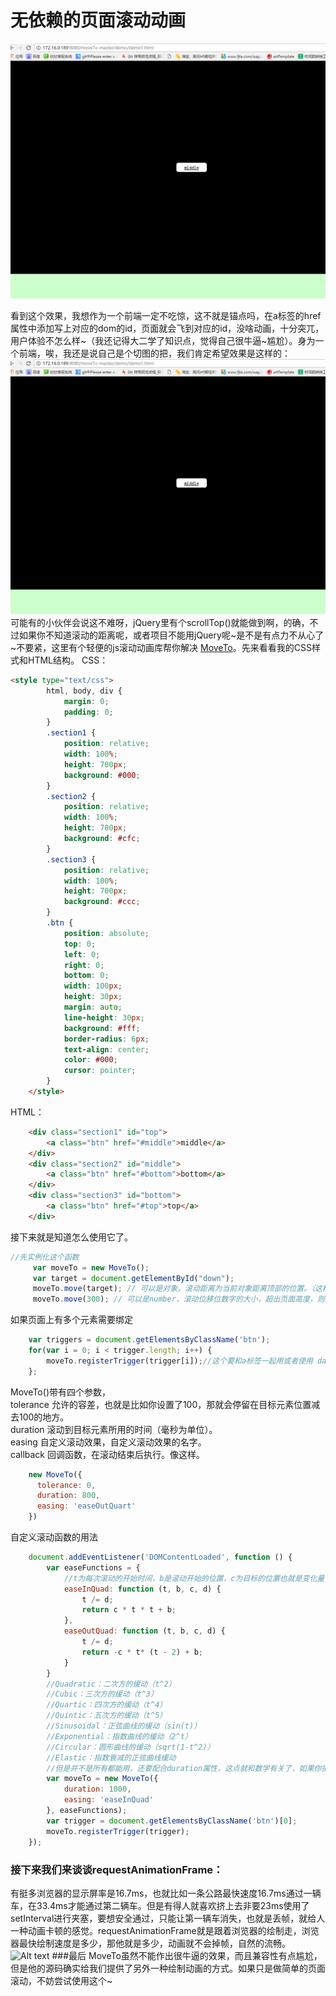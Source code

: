 # 无依赖的页面滚动动画
![Alt text](./img/demo1.gif)

看到这个效果，我想作为一个前端一定不吃惊，这不就是锚点吗，在a标签的href属性中添加写上对应的dom的id，页面就会飞到对应的id，没啥动画，十分突兀，用户体验不怎么样~（我还记得大二学了知识点，觉得自己很牛逼~尴尬）。身为一个前端，唉，我还是说自己是个切图的把，我们肯定希望效果是这样的：
![Alt text](./img/demo2.gif)
可能有的小伙伴会说这不难呀，jQuery里有个scrollTop()就能做到啊，的确，不过如果你不知道滚动的距离呢，或者项目不能用jQuery呢~是不是有点力不从心了~不要紧，这里有个轻便的js滚动动画库帮你解决 [MoveTo](https://github.com/hsnaydd/moveTo "MoveTo")。先来看看我的CSS样式和HTML结构。
CSS：
``` HTML
<style type="text/css">
        html, body, div {
            margin: 0;
            padding: 0;
        }
        .section1 {
            position: relative;
            width: 100%;
            height: 700px;
            background: #000;
        }
        .section2 {
            position: relative;
            width: 100%;
            height: 700px;
            background: #cfc;
        }
        .section3 {
            position: relative;
            width: 100%;
            height: 700px;
            background: #ccc;
        }
        .btn {
            position: absolute;
            top: 0;
            left: 0;
            right: 0;
            bottom: 0;
            width: 100px;
            height: 30px;
            margin: auto;
            line-height: 30px;
            background: #fff;
            border-radius: 6px;
            text-align: center;
            color: #000;
            cursor: pointer;
        }
    </style>
```
HTML：
``` html
    <div class="section1" id="top">
        <a class="btn" href="#middle">middle</a>   
    </div>
    <div class="section2" id="middle">
        <a class="btn" href="#bottom">bottom</a>
    </div>
    <div class="section3" id="bottom">
        <a class="btn" href="#top">top</a> 
    </div>
```
接下来就是知道怎么使用它了。
``` javascript
//先实例化这个函数
     var moveTo = new MoveTo();
     var target = document.getElementById("down");
     moveTo.move(target); // 可以是对象，滚动距离为当前对象距离顶部的位置。（这样直接滚动到id为down所在的位置）
     moveTo.move(300); // 可以是number，滚动位移位数字的大小，超出页面高度，则滚动到最底部。（这样页面滚动300px的距离）
```
如果页面上有多个元素需要绑定
``` javascript
    var triggers = document.getElementsByClassName('btn');
    for(var i = 0; i < trigger.length; i++) {
        moveTo.registerTrigger(trigger[i]);//这个要和a标签一起用或者使用 data-target="#target" 比较好，a标签中的href写id是一个锚点连接，点击的话他会直接到这个id所对应的盒模型，没有滚动的过渡效果，当然你也可以不在a标签href写值或者不给 data-target 赋值，那他就会滚动到第一个元素。
    };
```
MoveTo()带有四个参数，<br />tolerance 允许的容差，也就是比如你设置了100，那就会停留在目标元素位置减去100的地方。<br />duration 滚动到目标元素所用的时间（毫秒为单位）。<br />easing 自定义滚动效果，自定义滚动效果的名字。<br />callback 回调函数，在滚动结束后执行。像这样。
```javascript
    new MoveTo({
      tolerance: 0,
      duration: 800,
      easing: 'easeOutQuart'
    })
```
自定义滚动函数的用法
```javascript
    document.addEventListener('DOMContentLoaded', function () {
        var easeFunctions = {
            //t为每次滚动的开始时间，b是滚动开始的位置，c为目标的位置也就是变化量，d为滚动的时间，然后return出对应的距离，把距离给window.scroll(0,这个值)进行滚动，看到window对象，就以为着他的父元素只能是body了~（我原本想用他做一个横向移动的东西~），而且scroll(x,y)这个函数只能支持有滚动条状态下的移动（我原本想做一个点击横向滚动ppt类型的动画~又失败了），这里要特别说明的是他的滚动不是我们以往用的计时器加offset或者是CSS3 transition或animation，他使用了requestAnimationFrame()这个鲜有人问津的函数。稍后，我们简单的说下这个函数。
            easeInQuad: function (t, b, c, d) {
                t /= d;
                return c * t * t + b;
            },
            easeOutQuad: function (t, b, c, d) {
                t /= d;
                return -c * t* (t - 2) + b;
            }
        }   
        //Quadratic：二次方的缓动（t^2）
        //Cubic：三次方的缓动（t^3）
        //Quartic：四次方的缓动（t^4）
        //Quintic：五次方的缓动（t^5）
        //Sinusoidal：正弦曲线的缓动（sin(t)）
        //Exponential：指数曲线的缓动（2^t）
        //Circular：圆形曲线的缓动（sqrt(1-t^2)）
        //Elastic：指数衰减的正弦曲线缓动
        //但是并不是所有都能用，还要配合duration属性，这点就和数学有关了，如果你提供的缓动和duration计算出来会无限趋于1，那可能就会造成无法滚动~（这里我就把自己给坑了，想了一个晚上为啥我写的函数不能滚动。虽说当年我物理曾经拿过全市前200名，当然参加都是全市的高中顶尖学生，很惨的是总人数就200~尴尬）。
        var moveTo = new MoveTo({
            duration: 1000,
            easing: 'easeInQuad'
        }, easeFunctions);
        var trigger = document.getElementsByClassName('btn')[0];
        moveTo.registerTrigger(trigger);
    });
```
### 接下来我们来谈谈requestAnimationFrame：
有挺多浏览器的显示屏率是16.7ms，也就比如一条公路最快速度16.7ms通过一辆车，在33.4ms才能通过第二辆车。但是有得人就喜欢挤上去非要23ms使用了setInterval进行夹塞，要想安全通过，只能让第一辆车消失，也就是丢帧，就给人一种动画卡顿的感觉。requestAnimationFrame就是跟着浏览器的绘制走，浏览器最快绘制速度是多少，那他就是多少，动画就不会掉帧，自然的流畅。
![Alt text](./jianrong.png)
###最后
MoveTo虽然不能作出很牛逼的效果，而且兼容性有点尴尬，但是他的源码确实给我们提供了另外一种绘制动画的方式。如果只是做简单的页面滚动，不妨尝试使用这个~
